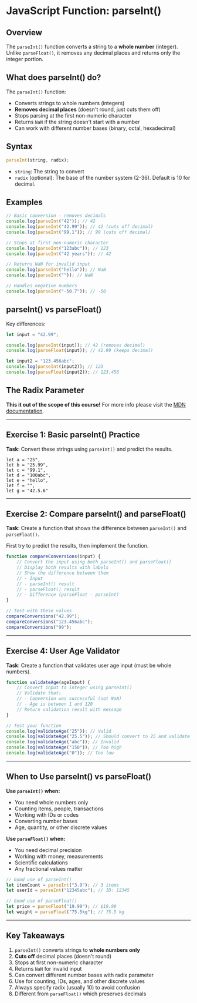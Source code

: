 # JavaScript Function: parseInt()

## Overview

The `parseInt()` function converts a string to a **whole number** (integer). Unlike `parseFloat()`, it removes any decimal places and returns only the integer portion.

## What does parseInt() do?

The `parseInt()` function:

-   Converts strings to whole numbers (integers)
-   **Removes decimal places** (doesn't round, just cuts them off)
-   Stops parsing at the first non-numeric character
-   Returns `NaN` if the string doesn't start with a number
-   Can work with different number bases (binary, octal, hexadecimal)

## Syntax

```javascript
parseInt(string, radix);
```

-   `string`: The string to convert
-   `radix` (optional): The base of the number system (2-36). Default is 10 for decimal.

## Examples

```javascript
// Basic conversion - removes decimals
console.log(parseInt("42")); // 42
console.log(parseInt("42.99")); // 42 (cuts off decimal)
console.log(parseInt("99.1")); // 99 (cuts off decimal)

// Stops at first non-numeric character
console.log(parseInt("123abc")); // 123
console.log(parseInt("42 years")); // 42

// Returns NaN for invalid input
console.log(parseInt("hello")); // NaN
console.log(parseInt("")); // NaN

// Handles negative numbers
console.log(parseInt("-50.7")); // -50
```

## parseInt() vs parseFloat()

Key differences:

```javascript
let input = "42.99";

console.log(parseInt(input)); // 42 (removes decimal)
console.log(parseFloat(input)); // 42.99 (keeps decimal)

let input2 = "123.456abc";
console.log(parseInt(input2)); // 123
console.log(parseFloat(input2)); // 123.456
```

## The Radix Parameter

**This it out of the scope of this course!** For more info please visit the [MDN documentation](https://developer.mozilla.org/en-US/docs/Web/JavaScript/Reference/Global_Objects/parseInt#syntax).

---

## Exercise 1: Basic parseInt() Practice

**Task**: Convert these strings using `parseInt()` and predict the results.

```
let a = "25",
let b = "25.99",
let c = "99.1",
let d = "100abc",
let e = "hello",
let f = "",
let g = "42.5.6"
```

---

## Exercise 2: Compare parseInt() and parseFloat()

**Task**: Create a function that shows the difference between `parseInt()` and `parseFloat()`.

First try to predict the results, then implement the function.

```javascript
function compareConversions(input) {
    // Convert the input using both parseInt() and parseFloat()
    // Display both results with labels
    // Show the difference between them
    // - Input
    // - parseInt() result
    // - parseFloat() result
    // - Difference (parseFloat - parseInt)
}

// Test with these values
compareConversions("42.99");
compareConversions("123.456abc");
compareConversions("99");
```

---

## Exercise 4: User Age Validator

**Task**: Create a function that validates user age input (must be whole numbers).

```javascript
function validateAge(ageInput) {
    // Convert input to integer using parseInt()
    // Validate that:
    // - Conversion was successful (not NaN)
    // - Age is between 1 and 120
    // Return validation result with message
}

// Test your function
console.log(validateAge("25")); // Valid
console.log(validateAge("25.5")); // Should convert to 25 and validate
console.log(validateAge("abc")); // Invalid
console.log(validateAge("150")); // Too high
console.log(validateAge("0")); // Too low
```

---

## When to Use parseInt() vs parseFloat()

**Use `parseInt()` when:**

-   You need whole numbers only
-   Counting items, people, transactions
-   Working with IDs or codes
-   Converting number bases
-   Age, quantity, or other discrete values

**Use `parseFloat()` when:**

-   You need decimal precision
-   Working with money, measurements
-   Scientific calculations
-   Any fractional values matter

```javascript
// Good use of parseInt()
let itemCount = parseInt("3.9"); // 3 items
let userId = parseInt("12345abc"); // ID: 12345

// Good use of parseFloat()
let price = parseFloat("19.99"); // $19.99
let weight = parseFloat("75.5kg"); // 75.5 kg
```

---

## Key Takeaways

1. `parseInt()` converts strings to **whole numbers only**
2. **Cuts off** decimal places (doesn't round)
3. Stops at first non-numeric character
4. Returns `NaN` for invalid input
5. Can convert different number bases with radix parameter
6. Use for counting, IDs, ages, and other discrete values
7. Always specify radix (usually 10) to avoid confusion
8. Different from `parseFloat()` which preserves decimals

